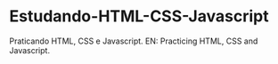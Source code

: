 # Estudando-HTML-CSS-Javascript
 Praticando HTML, CSS e Javascript. EN: Practicing HTML, CSS and Javascript.
